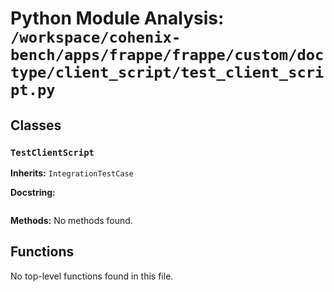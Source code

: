 # Python Module Analysis: `/workspace/cohenix-bench/apps/frappe/frappe/custom/doctype/client_script/test_client_script.py`

## Classes

### `TestClientScript`
**Inherits:** `IntegrationTestCase`


**Docstring:**
```

```

**Methods:**
No methods found.




## Functions

No top-level functions found in this file.
